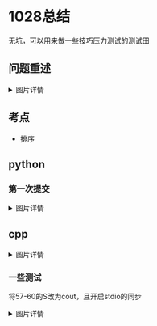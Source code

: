 # 1028总结
无坑，可以用来做一些技巧压力测试的测试田

## 问题重述
<details><summary>图片详情</summary><img src="https://raw.githubusercontent.com/ednow/cloudimg/main/githubio/20210730205152.png" alt="找不到图片(Image not found)" onerror="this.onerror=null;this.src='https://gitee.com/ednow/cloudimg/raw/main/githubio/20210730205152.png';" /></details>


## 考点
+ 排序

## python
### 第一次提交
<details><summary>图片详情</summary><img src="https://raw.githubusercontent.com/ednow/cloudimg/main/githubio/20210730210937.png" alt="找不到图片(Image not found)" onerror="this.onerror=null;this.src='https://gitee.com/ednow/cloudimg/raw/main/githubio/20210730210937.png';" /></details>


## cpp
<details><summary>图片详情</summary><img src="https://raw.githubusercontent.com/ednow/cloudimg/main/githubio/20210730214115.png" alt="找不到图片(Image not found)" onerror="this.onerror=null;this.src='https://gitee.com/ednow/cloudimg/raw/main/githubio/20210730214115.png';" /></details>

### 一些测试
将57-60的S改为cout，且开启stdio的同步

<details><summary>图片详情</summary><img src="https://raw.githubusercontent.com/ednow/cloudimg/main/githubio/20210730214348.png" alt="找不到图片(Image not found)" onerror="this.onerror=null;this.src='https://gitee.com/ednow/cloudimg/raw/main/githubio/20210730214348.png';" /></details>

